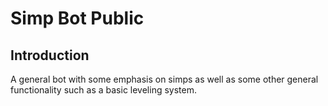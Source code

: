 <h1>Simp Bot Public</h1>
<h2>Introduction</h2>
A general bot with some emphasis on simps as well as some other general functionality such as a basic leveling system.
